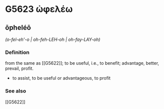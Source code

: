 # G5623 ὠφελέω

## ōpheléō

_(o-fel-eh'-o | oh-feh-LEH-oh | oh-fay-LAY-oh)_

### Definition

from the same as [[G5622]]; to be useful, i.e., to benefit; advantage, better, prevail, profit.

- to assist, to be useful or advantageous, to profit

### See also

[[G5622]]

